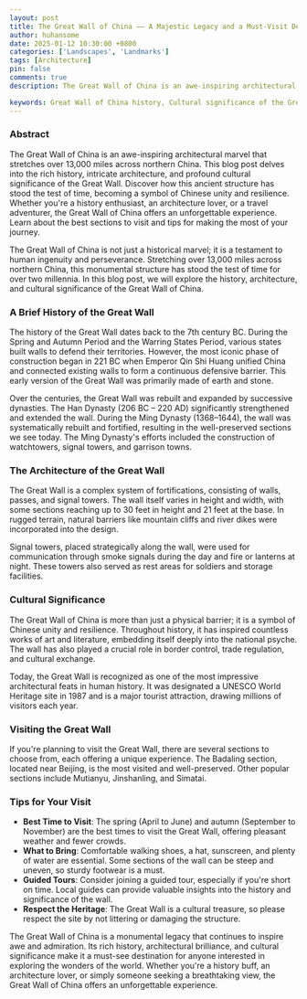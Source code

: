 ```yaml
---
layout: post
title: The Great Wall of China —— A Majestic Legacy and a Must-Visit Destination
author: huhansome
date: 2025-01-12 10:30:00 +0800
categories: ['Landscapes', 'Landmarks']
tags: [Architecture]
pin: false
comments: true
description: The Great Wall of China is an awe-inspiring architectural marvel that stretches over 13,000 miles across northern China. This blog post delves into the rich history, intricate architecture, and profound cultural significance of the Great Wall. Discover how this ancient structure has stood the test of time, becoming a symbol of Chinese unity and resilience. Whether you're a history enthusiast, an architecture lover, or a travel adventurer, the Great Wall of China offers an unforgettable experience. Learn about the best sections to visit and tips for making the most of your journey.

keywords: Great Wall of China history, Cultural significance of the Great Wall, Visiting the Great Wall of China, Best sections of the Great Wall to visit, Great Wall of China UNESCO World Heritage site, Great Wall of China tourist attractions
---
```



### Abstract

The Great Wall of China is an awe-inspiring architectural marvel that stretches over 13,000 miles across northern China. This blog post delves into the rich history, intricate architecture, and profound cultural significance of the Great Wall. Discover how this ancient structure has stood the test of time, becoming a symbol of Chinese unity and resilience. Whether you're a history enthusiast, an architecture lover, or a travel adventurer, the Great Wall of China offers an unforgettable experience. Learn about the best sections to visit and tips for making the most of your journey.


The Great Wall of China is not just a historical marvel; it is a testament to human ingenuity and perseverance. Stretching over 13,000 miles across northern China, this monumental structure has stood the test of time for over two millennia. In this blog post, we will explore the history, architecture, and cultural significance of the Great Wall of China.

### A Brief History of the Great Wall

The history of the Great Wall dates back to the 7th century BC. During the Spring and Autumn Period and the Warring States Period, various states built walls to defend their territories. However, the most iconic phase of construction began in 221 BC when Emperor Qin Shi Huang unified China and connected existing walls to form a continuous defensive barrier. This early version of the Great Wall was primarily made of earth and stone.

Over the centuries, the Great Wall was rebuilt and expanded by successive dynasties. The Han Dynasty (206 BC – 220 AD) significantly strengthened and extended the wall. During the Ming Dynasty (1368–1644), the wall was systematically rebuilt and fortified, resulting in the well-preserved sections we see today. The Ming Dynasty's efforts included the construction of watchtowers, signal towers, and garrison towns.

### The Architecture of the Great Wall

The Great Wall is a complex system of fortifications, consisting of walls, passes, and signal towers. The wall itself varies in height and width, with some sections reaching up to 30 feet in height and 21 feet at the base. In rugged terrain, natural barriers like mountain cliffs and river dikes were incorporated into the design.

Signal towers, placed strategically along the wall, were used for communication through smoke signals during the day and fire or lanterns at night. These towers also served as rest areas for soldiers and storage facilities.

### Cultural Significance

The Great Wall of China is more than just a physical barrier; it is a symbol of Chinese unity and resilience. Throughout history, it has inspired countless works of art and literature, embedding itself deeply into the national psyche. The wall has also played a crucial role in border control, trade regulation, and cultural exchange.

Today, the Great Wall is recognized as one of the most impressive architectural feats in human history. It was designated a UNESCO World Heritage site in 1987 and is a major tourist attraction, drawing millions of visitors each year.

### Visiting the Great Wall

If you're planning to visit the Great Wall, there are several sections to choose from, each offering a unique experience. The Badaling section, located near Beijing, is the most visited and well-preserved. Other popular sections include Mutianyu, Jinshanling, and Simatai.

### Tips for Your Visit

- **Best Time to Visit**: The spring (April to June) and autumn (September to November) are the best times to visit the Great Wall, offering pleasant weather and fewer crowds.
- **What to Bring**: Comfortable walking shoes, a hat, sunscreen, and plenty of water are essential. Some sections of the wall can be steep and uneven, so sturdy footwear is a must.
- **Guided Tours**: Consider joining a guided tour, especially if you're short on time. Local guides can provide valuable insights into the history and significance of the wall.
- **Respect the Heritage**: The Great Wall is a cultural treasure, so please respect the site by not littering or damaging the structure.


The Great Wall of China is a monumental legacy that continues to inspire awe and admiration. Its rich history, architectural brilliance, and cultural significance make it a must-see destination for anyone interested in exploring the wonders of the world. Whether you're a history buff, an architecture lover, or simply someone seeking a breathtaking view, the Great Wall of China offers an unforgettable experience.
